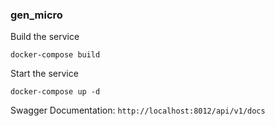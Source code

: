 ### gen_micro
Build the service
```
docker-compose build
```

Start the service
```
docker-compose up -d
```
Swagger Documentation: `http://localhost:8012/api/v1/docs`
